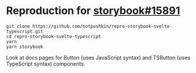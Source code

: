 # Reproduction for [storybook#15891](https://github.com/storybookjs/storybook/issues/15891)

```
git clone https://github.com/notpushkin/repro-storybook-svelte-typescript.git
cd repro-storybook-svelte-typescript
yarn
yarn storybook
```

Look at docs pages for Button (uses JavaScript syntax) and TSButton (uses TypeScript syntax) components.
